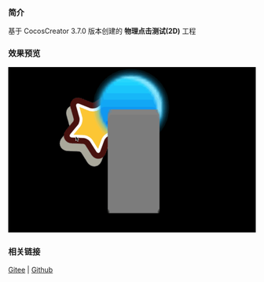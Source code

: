 ### 简介
基于 CocosCreator 3.7.0 版本创建的 **物理点击测试(2D)** 工程

### 效果预览
![image](../../../gif/202211/2022112301.gif)

### 相关链接
[Gitee](https://gitee.com/mirrors_cocos-creator/cocos-example-physics/tree/v3.x/2d/common/assets/cases) | [Github](https://github.com/cocos/cocos-example-physics/tree/v3.x/2d/common/assets/cases)